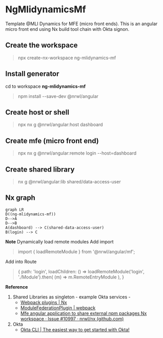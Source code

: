 # NgMlidynamicsMf
Template @MLI Dynamics for MFE (micro front ends). This is an angular micro front end using Nx build tool chain with Okta signon.
## Create the workspace
> npx create-nx-workspace ng-mlidynamics-mf
## Install generator
cd to workspace **ng-mlidynamics-mf**
> npm install --save-dev @nrwl/angular
## Create host or shell
> npx nx g @nrwl/angular:host dashboard
## Create mfe (micro front end)
> npx nx g @nrwl/angular:remote login --host=dashboard
## Create shared library
> nx g @nrwl/angular:lib shared/data-access-user
## Nx graph
```mermaid
graph LR
D((ng-mlidynamics-mf))
D-->A 
D-->B
A(dashboard) --> C(shared-data-access-user)
B(login) --> C
```
**Note** Dynamically load remote modules
Add import
> import { loadRemoteModule } from '@nrwl/angular/mf';

Add into Route
> { path: 'login', loadChildren: () =>  loadRemoteModule('login', './Module').then( (m) => m.RemoteEntryModule ), }

**Reference**
1. Shared Libraries as singleton - example Okta services - 
	- [Webpack plugins | Nx](https://nx.dev/packages/webpack/documents/webpack-plugins)
	- [ModuleFederationPlugin | webpack](https://webpack.js.org/plugins/module-federation-plugin/#sharing-hints)
	- [Mfe angular application to share external npm packages Nx workspace · Issue #10997 · nrwl/nx (github.com)](https://github.com/nrwl/nx/issues/10997)
2. Okta
	- [Okta CLI | The easiest way to get started with Okta!](https://cli.okta.com/)